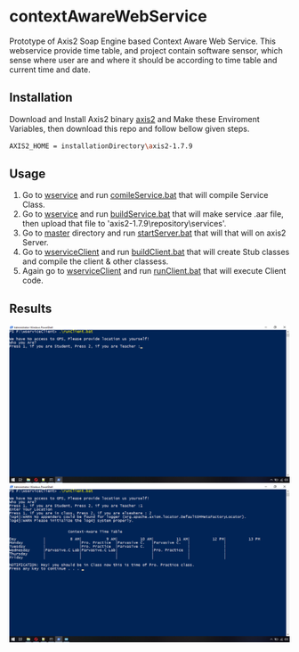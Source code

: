# contextAwareWebService
Prototype of Axis2 Soap Engine based Context Aware Web Service.
This webservice provide time table, and project contain software sensor, which sense where user are and where it should be according to time table and current time and date.

## Installation

Download and Install Axis2 binary [axis2](http://www.apache.org/dyn/closer.lua/axis/axis2/java/core/1.7.9/axis2-1.7.9-bin.zip) and Make these Enviroment Variables, then download this repo and follow bellow given steps.

```bash
AXIS2_HOME = installationDirectory\axis2-1.7.9
```

## Usage
1. Go to [wservice](wservice/ws/timeTable) and run [comileService.bat](wservice/ws/timeTable/comileService.bat) that will compile Service Class.
2. Go to [wservice](wservice/) and run [buildService.bat](wservice/buildService.bat) that will make service .aar file, then upload that file to 'axis2-1.7.9\repository\services'.
3. Go to [master](./) directory and run [startServer.bat](startServer.bat) that will that will on axis2 Server.
4. Go to [wserviceClient](wserviceClient/) and run [buildClient.bat](wserviceClient/buildClient.bat) that will create Stub classes and compile the client & other classess.
5. Again go to [wserviceClient](wserviceClient/) and run [runClient.bat](wserviceClient/runClient.bat) that will execute Client code.

## Results
 ![Start](https://github.com/muhammadsalman241/contextAwareWebService/blob/master/Screenshot%20(10).png)
 ![Result](https://github.com/muhammadsalman241/contextAwareWebService/blob/master/Screenshot%20(11).png)
